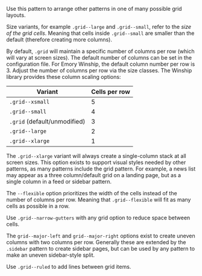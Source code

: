 Use this pattern to arrange other patterns in one of many possible grid layouts.

Size variants, for example `.grid--large` and `.grid--small`, refer to the *size of the grid cells*. Meaning that cells inside `.grid--small` are smaller than the default (therefore creating more columns).

By default, `.grid` will maintain a specific number of columns per row (which will vary at screen sizes). The default number of columns can be set in the configuration file. For Emory Winship, the default column number per row is 3. Adjust the number of columns per row via the size classes. The Winship library provides these column scaling options:

|Variant|Cells per row|
|---|---|
|`.grid--xsmall`|5|
|`.grid--small`|4|
|`.grid` (default/unmodified)|3|
|`.grid--large`|2|
|`.grid--xlarge`|1|

The `.grid--xlarge` variant will always create a single-column stack at all screen sizes. This option exists to support visual styles needed by other patterns, as many patterns include the grid pattern. For example, a news list may appear as a three column/default grid on a landing page, but as a single column in a feed or sidebar pattern.

The `--flexible` option prioritizes the width of the cells instead of the number of columns per row. Meaning that `.grid--flexible` will fit as many cells as possible in a row.

Use `.grid--narrow-gutters` with any grid option to reduce space between cells.

The `grid--major-left` and `grid--major-right` options exist to create uneven columns with two columns per row. Generally these are extended by the `.sidebar` pattern to create sidebar pages, but can be used by any pattern to make an uneven sidebar-style split.

Use `.grid--ruled` to add lines between grid items.
